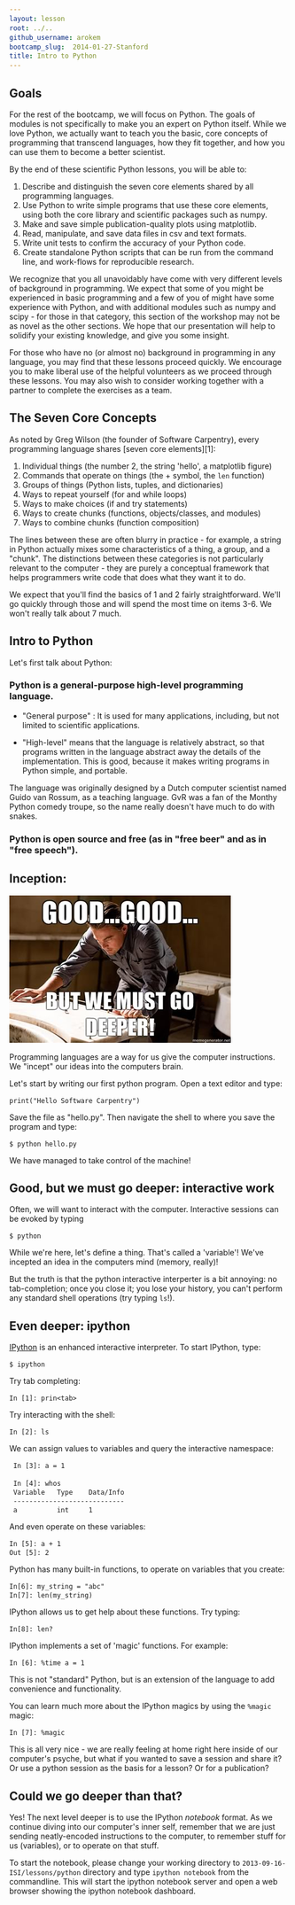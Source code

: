 ```yaml
---
layout: lesson
root: ../..
github_username: arokem
bootcamp_slug:  2014-01-27-Stanford
title: Intro to Python
---
```


Goals
-----

For the rest of the bootcamp, we will focus on Python. The goals of  modules is
not specifically to make you an expert on Python itself. While we love Python,
we actually want  to teach you the basic, core concepts of programming that
transcend languages,  how they fit together, and how you can use them to become
a better scientist. 

By the end of these scientific Python lessons, you will be able to:

1.	Describe and distinguish the seven core elements shared by all programming 
	languages.
2.	Use Python to write simple programs that use these core elements, using 
	both the core library and scientific packages such as numpy.
3.	Make and save simple publication-quality plots using matplotlib.
4.	Read, manipulate, and save data files in csv and text formats.
5.	Write unit tests to confirm the accuracy of your Python code.
6.	Create standalone Python scripts that can be run from the command line,
	and work-flows for reproducible research.

We recognize that you all unavoidably have come with very different levels of
background in programming. We expect that some of you might be experienced in
basic programming and a few of you of might have some experience with Python,
and with additional modules such as numpy and scipy - for those in that
category, this section of the workshop may not be as novel as the other
sections. We hope that our presentation will help to solidify your existing
knowledge, and give you some insight. 

For those who have no (or almost no) background in programming in any language, 
you may find that these lessons proceed quickly. We encourage you to make 
liberal use of the helpful volunteers as we proceed through these lessons. You 
may also wish to consider working together with a partner to complete the 
exercises as a team.

The Seven Core Concepts
-----------------------

As noted by Greg Wilson (the founder of Software Carpentry), every programming 
language shares [seven core elements][1]:

1.	Individual things (the number 2, the string 'hello', a matplotlib figure)
2.	Commands that operate on things (the + symbol, the `len` function)
3.	Groups of things (Python lists, tuples, and dictionaries)
4.	Ways to repeat yourself (for and while loops)
5.	Ways to make choices (if and try statements)
6.	Ways to create chunks (functions, objects/classes, and modules)
7.	Ways to combine chunks (function composition)

The lines between these are often blurry in practice - for example, a string in 
Python actually mixes some characteristics of a thing, a group, and a "chunk". 
The distinctions between these categories is not particularly relevant to the 
computer - they are purely a conceptual framework that helps programmers write 
code that does what they want it to do.

We expect that you'll find the basics of 1 and 2 fairly straightforward. We'll 
go quickly through those and will spend the most time on items 3-6. We won't 
really talk about 7 much.

## Intro to Python

Let's first talk about Python:

### Python is a general-purpose high-level programming language. 

- "General purpose" : It is used for many applications, including, but not limited to
scientific applications. 

- "High-level" means that the language is relatively abstract, so that programs
written in the language abstract away the details of the implementation. This
is good, because it makes writing programs in Python simple, and portable.

The language was originally designed by a Dutch computer scientist named Guido
van Rossum, as a teaching language. GvR was a fan of the Monthy Python comedy
troupe, so the name really doesn't have much to do with snakes.

### Python is open source and free (as in "free beer" and as in "free speech").

## Inception:

![We need to go deeper](goodgood-but-we-must-go-deeper.jpg)

Programming languages are a way for us give the computer instructions. We
"incept" our ideas into the computers brain. 

Let's start by writing our first python program. Open a text editor and type:

    print("Hello Software Carpentry")

Save the file as "hello.py". Then navigate the shell to where you save the
program and type:

    $ python hello.py

We have managed to take control of the machine! 
   
## Good, but we must go deeper: interactive work

Often, we will want to interact with the computer. Interactive sessions can be
evoked by typing

    $ python

While we're here, let's define a thing. That's called a 'variable'! We've
incepted an idea in the computers mind (memory, really)! 

But the truth is that the python interactive interperter is a bit annoying: no
tab-completion; once you close it; you lose your history, you can't perform any
standard shell operations (try typing `ls`!).

## Even deeper: ipython

[IPython](https://www.ipython.org) is an enhanced interactive interpreter. To
start IPython, type:

    $ ipython

Try tab completing:

    In [1]: prin<tab>

Try interacting with the shell:

    In [2]: ls

We can assign values to variables and query the interactive namespace:

     In [3]: a = 1

     In [4]: whos
     Variable   Type    Data/Info
     ----------------------------
     a          int     1

And even operate on these variables:

    In [5]: a + 1
    Out [5]: 2

Python has many built-in functions, to operate on variables that you create:

    In[6]: my_string = "abc"
    In[7]: len(my_string)
 
IPython allows us to get help about these functions. Try typing:

    In[8]: len? 

IPython implements a set of 'magic' functions. For example:

    In [6]: %time a = 1

This is not "standard" Python, but is an extension of the language to add
convenience and functionality.

You can learn much more about the IPython magics by using the `%magic` magic:

    In [7]: %magic

This is all very nice - we are really feeling at home right here inside of our
computer's psyche, but what if you wanted to save a session and share it?
Or use a python session as the basis for a lesson? Or for a publication?

## Could we go deeper than that?

Yes! The next level deeper is to use the IPython *notebook* format. As we
continue diving into our computer's inner self, remember that we are just
sending neatly-encoded instructions to the computer, to remember stuff for us
(variables), or to operate on that stuff.

To start the notebook, please change your working directory to
`2013-09-16-ISI/lessons/python` directory and type `ipython notebook` from the
commandline.  This will start the ipython notebook server and open a web
browser showing the ipython notebook dashboard.
